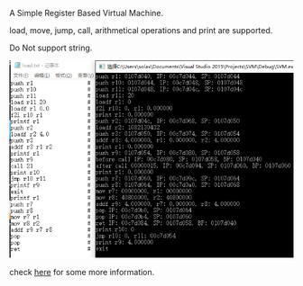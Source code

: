 A Simple Register Based Virtual Machine.

load, move, jump, call, arithmetical operations and print are supported.

Do Not support string.

![svm](https://github.com/solaxu/ServalRenderer/blob/master/Notes/Pics/simple_svm.png)

check [here](https://github.com/solaxu/ServalRenderer/blob/master/Notes/shader_vm.md) for some more information.